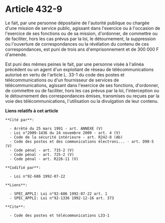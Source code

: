# Article 432-9

Le fait, par une personne dépositaire de l'autorité publique ou chargée d'une mission de service public, agissant dans
l'exercice ou à l'occasion de l'exercice de ses fonctions ou de sa mission, d'ordonner, de commettre ou de faciliter, hors
les cas prévus par la loi, le détournement, la suppression ou l'ouverture de correspondances ou la révélation du contenu de
ces correspondances, est puni de trois ans d'emprisonnement et de 300 000 F d'amende.

Est puni des mêmes peines le fait, par une personne visée à l'alinéa précédent ou un agent d'un exploitant de réseau de
télécommunications autorisé en vertu de l'article L. 33-1 du code des postes et télécommunications ou d'un fournisseur de
services de télécommunications, agissant dans l'exercice de ses fonctions, d'ordonner, de commettre ou de faciliter, hors les
cas prévus par la loi, l'interception ou le détournement des correspondances émises, transmises ou reçues par la voie des
télécommunications, l'utilisation ou la divulgation de leur contenu.

**Liens relatifs à cet article**

	**Cité par**:

	  - Arrêté du 25 mars 1991 - art. ANNEXE (V)
	  - Loi n°2009-1436 du 24 novembre 2009 - art. 4 (V)
	  - Code de la sécurité intérieure - art. R242-8 (Ab)
	  - Code des postes et des communications électroni... - art. D98-5 (V)
	  - Code pénal - art. 715-2 (V)
	  - Code pénal - art. 725-2 (V)
	  - Code pénal - art. R226-11 (V)

	**Codifié par**:

	  - Loi n°92-686 1992-07-22

	**Liens**:

	  - SPEC_APPLI: Loi n°92-686 1992-07-22 art. 1
	  - SPEC_APPLI: Loi n°92-1336 1992-12-16 art. 373

	**Cite**:

	  - Code des postes et télécommunications L33-1
